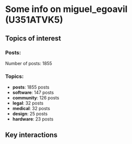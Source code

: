 # Some info on miguel_egoavil (U351ATVK5)


## Topics of interest

### Posts: 

Number of posts: 1855

### Topics:

* __posts__: 1855 posts
* __software__: 147 posts
* __community__: 126 posts
* __legal__: 32 posts
* __medical__: 32 posts
* __design__: 25 posts
* __hardware__: 23 posts

## Key interactions 

